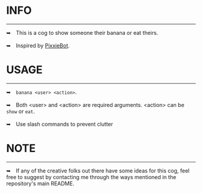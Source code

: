 # INFO
---
➥ This is a cog to show someone their banana or eat theirs.
<br/> <br/>
➥ Inspired by [PixxieBot](https://pixx.ie/).

# USAGE
---
➥ `banana <user> <action>`.
<br/> <br/>
➥ Both \<user> and \<action> are required arguments. \<action> can be `show` or `eat`.
<br/> <br/>
➥ Use slash commands to prevent clutter

# NOTE
---
➥ If any of the creative folks out there have some ideas for this cog, feel free to suggest by contacting me through the ways mentioned in the repository's main README.
